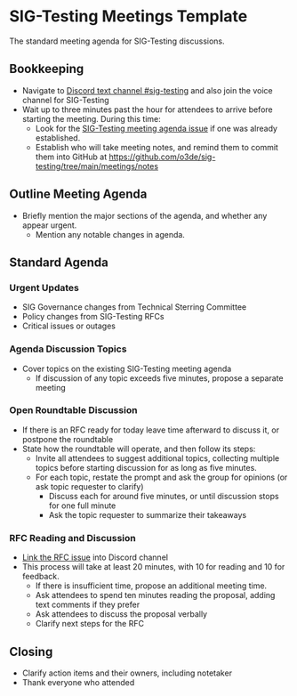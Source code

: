 # SIG-Testing Meetings Template

The standard meeting agenda for SIG-Testing discussions.

## Bookkeeping

* Navigate to [Discord text channel #sig-testing](https://discord.gg/XwC9P5ay) and also join the voice channel for SIG-Testing
* Wait up to three minutes past the hour for attendees to arrive before starting the meeting. During this time:
  * Look for the [SIG-Testing meeting agenda issue](https://github.com/o3de/sig-testing/issues?q=is%3Aissue+is%3Aopen+label%3Amtg-agenda) if one was already established.
  * Establish who will take meeting notes, and remind them to commit them into GitHub at https://github.com/o3de/sig-testing/tree/main/meetings/notes

## Outline Meeting Agenda

* Briefly mention the major sections of the agenda, and whether any appear urgent.
  * Mention any notable changes in agenda.

## Standard Agenda

### Urgent Updates

* SIG Governance changes from Technical Sterring Committee
* Policy changes from SIG-Testing RFCs
* Critical issues or outages

### Agenda Discussion Topics

* Cover topics on the existing SIG-Testing meeting agenda
  * If discussion of any topic exceeds five minutes, propose a separate meeting

### Open Roundtable Discussion

* If there is an RFC ready for today leave time afterward to discuss it, or postpone the roundtable
* State how the roundtable will operate, and then follow its steps:
  * Invite all attendees to suggest additional topics, collecting multiple topics before starting discussion for as long as five minutes.
  * For each topic, restate the prompt and ask the group for opinions (or ask topic requester to clarify)
    * Discuss each for around five minutes, or until discussion stops for one full minute
    * Ask the topic requester to summarize their takeaways

### RFC Reading and Discussion

* [Link the RFC issue](https://github.com/o3de/sig-testing/issues?q=is%3Aissue+is%3Aopen+label%3Arfc-feature%2Crfc-suggestion+) into Discord channel
* This process will take at least 20 minutes, with 10 for reading and 10 for feedback.
  * If there is insufficient time, propose an additional meeting time.
  * Ask attendees to spend ten minutes reading the proposal, adding text comments if they prefer
  * Ask attendees to discuss the proposal verbally
  * Clarify next steps for the RFC

## Closing

* Clarify action items and their owners, including notetaker
* Thank everyone who attended
